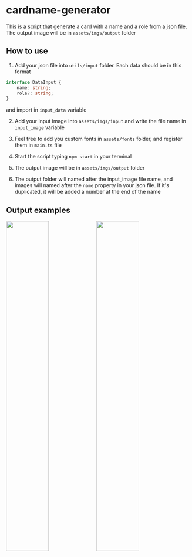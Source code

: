 # cardname-generator

This is a script that generate a card with a name and a role from a json file. The output image will be in `assets/imgs/output` folder

## How to use

1. Add your json file into `utils/input` folder. Each data should be in this format 

```ts
interface DataInput {
    name: string;
    role?: string;
}
```
and import in `input_data` variable

2. Add your input image into `assets/imgs/input` and write the file name in `input_image` variable

3. Feel free to add you custom fonts in `assets/fonts` folder, and register them in `main.ts` file

4. Start the script typing `npm start` in your terminal

5. The output image will be in `assets/imgs/output` folder

6. The output folder will named after the input_image file name, and images will named after the `name` property in your json file. If it's duplicated, it will be added a number at the end of the name

## Output examples

<img width="48%" src="https://github.com/Lostjerome/cardname-generator/assets/88102079/137fcd3c-d55b-47a2-a644-fa1313b9fcb4" />
<img width="48%" src="https://github.com/Lostjerome/cardname-generator/assets/88102079/bc8fb368-0d6c-48a2-8bbe-978e22135562" />
